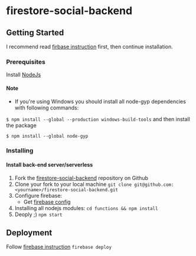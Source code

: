 # firestore-social-backend

## Getting Started

I recommend read [firbase instruction](https://firebase.google.com/docs/functions/get-started) first, then continue installation.

### Prerequisites

 Install [NodeJs](https://nodejs.org/en/)
 
#### Note

 - If you're using Windows you should install all node-gyp dependencies with following commands:

`$ npm install --global --production windows-build-tools`
and then install the package

`$ npm install --global node-gyp`


### Installing
 
#### Install back-end server/serverless

 1. Fork the [firestore-social-backend](https://github.com/Qolzam/firestore-social-backend) repository on Github
 2. Clone your fork to your local machine `git clone git@github.com:<yourname>/firestore-social-backend.git`
 3. Configure firebase:
    - Get [firebase config](https://firebase.google.com/docs/web/setup)
 4. Installing all nodejs modules:
  `cd functions && npm install`
 5. Deoply ;)
  `npm start`


## Deployment
Follow [firebase instruction](https://firebase.google.com/docs/hosting/deploying)
`firebase deploy`




